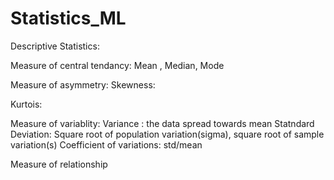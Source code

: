 # Statistics_ML
Descriptive Statistics:


Measure of central tendancy:
Mean , Median, Mode


Measure of asymmetry:
Skewness:

Kurtois:

Measure of variablity:
Variance : the data spread towards mean 
Statndard Deviation: Square root of population variation(sigma), square root of sample variation(s)
Coefficient of variations: std/mean

Measure of relationship

